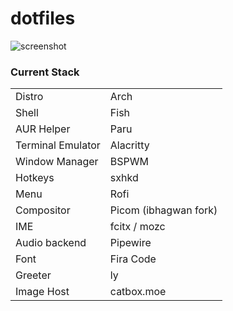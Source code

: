 # dotfiles

![screenshot](https://files.catbox.moe/5olxiq.png)

### Current Stack

| | |
| - | - |
| Distro | Arch | 
| Shell | Fish |
| AUR Helper | Paru |
| Terminal Emulator | Alacritty | 
| Window Manager | BSPWM | 
| Hotkeys | sxhkd |
| Menu | Rofi |
| Compositor | Picom (ibhagwan fork) |
| IME | fcitx / mozc |
| Audio backend | Pipewire | 
| Font | Fira Code |
| Greeter | ly |
| Image Host | catbox.moe |

